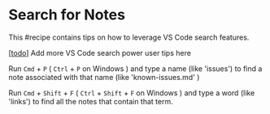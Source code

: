 # Search for Notes

This #recipe contains tips on how to leverage VS Code search features.

[[todo]] Add more VS Code search power user tips here

Run `Cmd` + `P` ( `Ctrl` + `P` on Windows ) and type a name (like 'issues') to find a note associated with that name (like 'known-issues.md' )

Run `Cmd` + `Shift` + `F` ( `Ctrl` + `Shift` + `F` on Windows ) and type a word (like 'links') to find all the notes that contain that term.

[//begin]: # "Autogenerated link references for markdown compatibility"
[todo]: ../dev/todo.md "Todo"
[//end]: # "Autogenerated link references"
